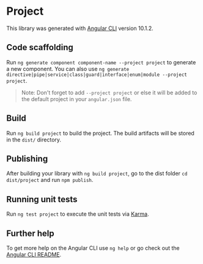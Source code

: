 # Project

This library was generated with [Angular CLI](https://github.com/angular/angular-cli) version 10.1.2.

## Code scaffolding

Run `ng generate component component-name --project project` to generate a new component. You can also use `ng generate directive|pipe|service|class|guard|interface|enum|module --project project`.
> Note: Don't forget to add `--project project` or else it will be added to the default project in your `angular.json` file. 

## Build

Run `ng build project` to build the project. The build artifacts will be stored in the `dist/` directory.

## Publishing

After building your library with `ng build project`, go to the dist folder `cd dist/project` and run `npm publish`.

## Running unit tests

Run `ng test project` to execute the unit tests via [Karma](https://karma-runner.github.io).

## Further help

To get more help on the Angular CLI use `ng help` or go check out the [Angular CLI README](https://github.com/angular/angular-cli/blob/master/README.md).
